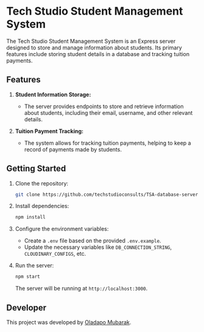# Tech Studio Student Management System

The Tech Studio Student Management System is an Express server designed to store and manage information about students. Its primary features include storing student details in a database and tracking tuition payments.

## Features

1. **Student Information Storage:**

   - The server provides endpoints to store and retrieve information about students, including their email, username, and other relevant details.

2. **Tuition Payment Tracking:**
   - The system allows for tracking tuition payments, helping to keep a record of payments made by students.

## Getting Started

1. Clone the repository:

   ```bash
   git clone https://github.com/techstudioconsults/TSA-database-server.git
   ```

2. Install dependencies:

   ```bash
   npm install
   ```

3. Configure the environment variables:

   - Create a `.env` file based on the provided `.env.example`.
   - Update the necessary variables like `DB_CONNECTION_STRING`, `CLOUDINARY_CONFIGS`, etc.

4. Run the server:

   ```bash
   npm start
   ```

   The server will be running at `http://localhost:3000`.

## Developer

This project was developed by [Oladapo Mubarak](https://github.com/Muba-rak).
